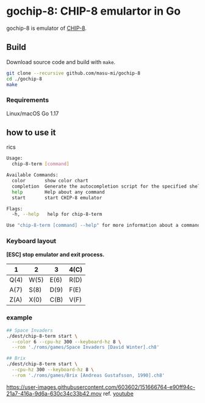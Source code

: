 # gochip-8: CHIP-8 emulartor in Go
gochip-8 is emulator of [CHIP-8](https://en.wikipedia.org/wiki/CHIP-8).

## Build
Download source code and build with `make`.

```sh
git clone --recursive github.com/masu-mi/gochip-8
cd ./gochip-8
make
```

### Requirements

Linux/macOS
Go 1.17

## how to use it
rics
```sh
Usage:
  chip-8-term [command]

Available Commands:
  color       show color chart
  completion  Generate the autocompletion script for the specified shell
  help        Help about any command
  start       start CHIP-8 emulator

Flags:
  -h, --help   help for chip-8-term

Use "chip-8-term [command] --help" for more information about a command.
```

### Keyboard layout

**[ESC] stop emulator and exit process.**

1 |2 |3 |4(C)
--|--|--|--
Q(4)|W(5)|E(6)|R(D)
A(7)|S(8)|D(9)|F(E)
Z(A)|X(0)|C(B)|V(F)


### example

```sh
## Space Invaders
./dest/chip-8-term start \
  --color 6 --cpu-hz 300 --keyboard-hz 8 \
  --rom './roms/games/Space Invaders [David Winter].ch8'

## Brix
./dest/chip-8-term start \
  --cpu-hz 300 --keyboard-hz 8 \
  --rom './roms/games/Brix [Andreas Gustafsson, 1990].ch8'
```


https://user-images.githubusercontent.com/603602/151666764-e90ff94c-21a7-416a-9d6a-630c34c33b42.mov
ref. [youtube](https://www.youtube.com/watch?v=EjCcRFEkgVc)

